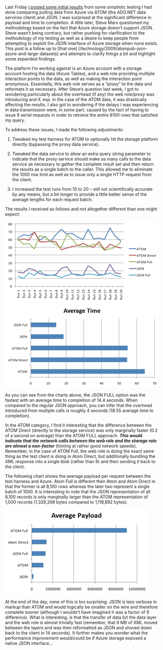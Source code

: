 Last Friday [I posted some initial results](/technology/2009/atompub-json-azure-and-large-datasets) from some
simplistic testing I had done comparing pulling data from Azure via ATOM (the ADO.NET data services client) and JSON. I
was surprised at the significant difference in payload and time to completion. A little later, Steve Marx questioned
my methodology based on the fact that Azure storage doesn’t support JSON. Steve wasn’t being contrary, but rather
pushing for clarification to the methodology of my testing as well as a desire to keep people from attempting to
exploit the JSON interface of Azure storage when none exists. This post is a follow up to [that one]
(/technology/2009/atompub-json-azure-and-large-datasets) and attempts to clarify things a bit and highlight some
expanded findings.

The platform I’m working against is an Azure account with a storage account hosting the data (Azure Tables), and a web
role providing multiple interaction points to the data, as well as making the interaction point anonymous. Essentially,
this web role serves as a “proxy” to the data and reformats it as necessary. After Steve’s question last week, I got to
wondering particularly about the overhead (if any) the web role/proxy was introducing and if, esp. in the case of the
ATOM data, it was drastically affecting the results. I also got to wondering if the delays I was experiencing in data
transmission were, in some part, caused by the fact of having to issue 9 serial requests in order to retrieve the
entire 8100 rows that satisfied my query.

To address these issues, I made the following adjustments:

1. Tweaked my test harness for ATOM to optionally hit the storage platform directly (bypassing the proxy data service).

2. Tweaked the data service to allow an extra query string parameter to indicate that the proxy service should make as
many calls to the data service as necessary to gather the complete result set and then return the results as a single
batch to the caller. This allowed me to eliminate the 1000 row limit as well as to issue only a single HTTP request
from the client.

3. I increased the test runs from 10 to 20 – still not scientifically accurate by any means, but a bit longer to provide
a little better sense of the average lengths for each request batch.

The results I received as follows and not altogether different than one might expect:

<img alt='image' src='/assets/images/image_5B16CC5E.png' class='blogimage img-responsive'>

<img alt='image' src='/assets/images/image_3FE1040E.png' class='blogimage img-responsive'>

As you can see from the charts above, the JSON FULL option was the fastest with an average time to completion of 14.4
seconds. When compared to the regular JSON approach, you can infer that the overhead introduced from multiple calls is
roughly 4 seconds (18.55 average time to completion).

In the ATOM category, I find it interesting that the difference between the ATOM Direct (directly to the storage
service) was only marginally faster (0.2 of a second on average) than the ATOM FULL approach. __*This would indicate
that the network calls between the web role and the storage role are almost a non-factor*__ (hinting at rather good
network speeds). Remember, in the case of ATOM Full, the web role is doing the exact same thing as the test client is
doing in Atom Direct, but additionally bundling the XML response into a single blob (rather than 9) and then sending it
back to the client.

The following chart shows the average payload per request between the test harness and Azure. Atom Full is different
then Atom and Atom Direct in that the former is all 8,100 rows whereas the later two represent a single batch of 1000.
It is interesting to note that the JSON representation of all 8,100 records is only marginally larger than the ATOM
representation of 1,000 records (1,326,298 bytes compared to 1,118,892 bytes).

<img alt='image' src='/assets/images/image_0D10FD9A.png' class='blogimage img-responsive'>

At the end of the day, none of this is too surprising. JSON is less verbose in markup than ATOM and would logically be
smaller on the wire and therefore complete sooner (although I wouldn’t have imagined it was a factor of 9 difference).
What *is* interesting, is that the transfer of data b/t the data layer and the web role is almost trivially fast
(remember, that 9 MB of XML moved between the layers and was then reformatted as JSON and shoved down back to the
client in 14 seconds). It further makes you wonder what the performance improvement would/could be if Azure storage
exposed a native JSON interface…